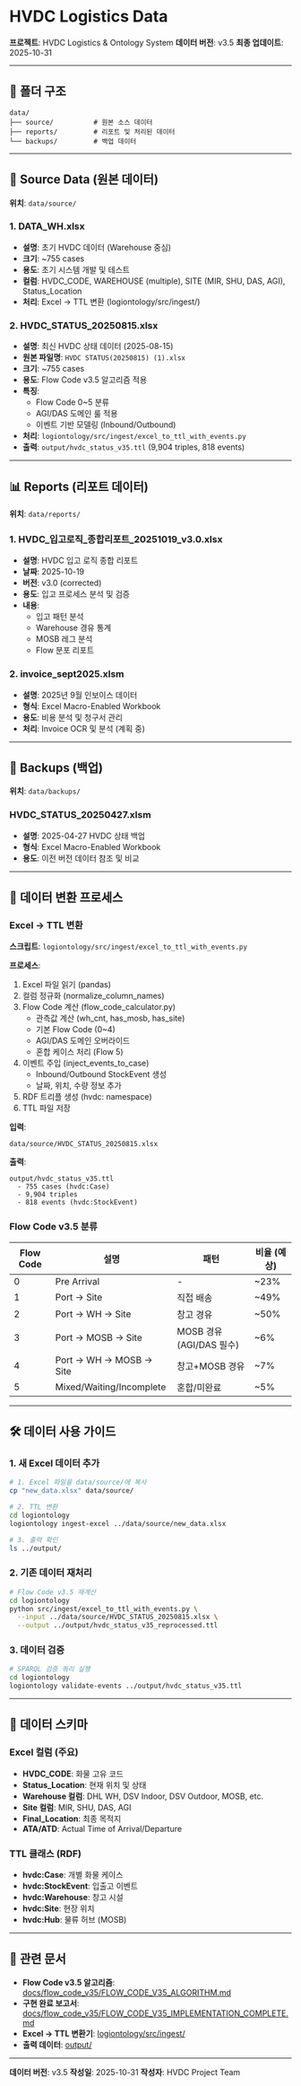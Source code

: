 # HVDC Logistics Data

**프로젝트**: HVDC Logistics & Ontology System
**데이터 버전**: v3.5
**최종 업데이트**: 2025-10-31

---

## 📁 폴더 구조

```
data/
├── source/          # 원본 소스 데이터
├── reports/         # 리포트 및 처리된 데이터
└── backups/         # 백업 데이터
```

---

## 📄 Source Data (원본 데이터)

**위치**: `data/source/`

### 1. DATA_WH.xlsx
- **설명**: 초기 HVDC 데이터 (Warehouse 중심)
- **크기**: ~755 cases
- **용도**: 초기 시스템 개발 및 테스트
- **컬럼**: HVDC_CODE, WAREHOUSE (multiple), SITE (MIR, SHU, DAS, AGI), Status_Location
- **처리**: Excel → TTL 변환 (logiontology/src/ingest/)

### 2. HVDC_STATUS_20250815.xlsx
- **설명**: 최신 HVDC 상태 데이터 (2025-08-15)
- **원본 파일명**: `HVDC STATUS(20250815) (1).xlsx`
- **크기**: ~755 cases
- **용도**: Flow Code v3.5 알고리즘 적용
- **특징**:
  - Flow Code 0~5 분류
  - AGI/DAS 도메인 룰 적용
  - 이벤트 기반 모델링 (Inbound/Outbound)
- **처리**: `logiontology/src/ingest/excel_to_ttl_with_events.py`
- **출력**: `output/hvdc_status_v35.ttl` (9,904 triples, 818 events)

---

## 📊 Reports (리포트 데이터)

**위치**: `data/reports/`

### 1. HVDC_입고로직_종합리포트_20251019_v3.0.xlsx
- **설명**: HVDC 입고 로직 종합 리포트
- **날짜**: 2025-10-19
- **버전**: v3.0 (corrected)
- **용도**: 입고 프로세스 분석 및 검증
- **내용**:
  - 입고 패턴 분석
  - Warehouse 경유 통계
  - MOSB 레그 분석
  - Flow 분포 리포트

### 2. invoice_sept2025.xlsm
- **설명**: 2025년 9월 인보이스 데이터
- **형식**: Excel Macro-Enabled Workbook
- **용도**: 비용 분석 및 청구서 관리
- **처리**: Invoice OCR 및 분석 (계획 중)

---

## 💾 Backups (백업)

**위치**: `data/backups/`

### HVDC_STATUS_20250427.xlsm
- **설명**: 2025-04-27 HVDC 상태 백업
- **형식**: Excel Macro-Enabled Workbook
- **용도**: 이전 버전 데이터 참조 및 비교

---

## 🔄 데이터 변환 프로세스

### Excel → TTL 변환

**스크립트**: `logiontology/src/ingest/excel_to_ttl_with_events.py`

**프로세스**:
1. Excel 파일 읽기 (pandas)
2. 컬럼 정규화 (normalize_column_names)
3. Flow Code 계산 (flow_code_calculator.py)
   - 관측값 계산 (wh_cnt, has_mosb, has_site)
   - 기본 Flow Code (0~4)
   - AGI/DAS 도메인 오버라이드
   - 혼합 케이스 처리 (Flow 5)
4. 이벤트 주입 (inject_events_to_case)
   - Inbound/Outbound StockEvent 생성
   - 날짜, 위치, 수량 정보 추가
5. RDF 트리플 생성 (hvdc: namespace)
6. TTL 파일 저장

**입력**:
```
data/source/HVDC_STATUS_20250815.xlsx
```

**출력**:
```
output/hvdc_status_v35.ttl
  - 755 cases (hvdc:Case)
  - 9,904 triples
  - 818 events (hvdc:StockEvent)
```

### Flow Code v3.5 분류

| Flow Code | 설명 | 패턴 | 비율 (예상) |
|-----------|------|------|-------------|
| 0 | Pre Arrival | - | ~23% |
| 1 | Port → Site | 직접 배송 | ~49% |
| 2 | Port → WH → Site | 창고 경유 | ~50% |
| 3 | Port → MOSB → Site | MOSB 경유 (AGI/DAS 필수) | ~6% |
| 4 | Port → WH → MOSB → Site | 창고+MOSB 경유 | ~7% |
| 5 | Mixed/Waiting/Incomplete | 혼합/미완료 | ~5% |

---

## 🛠️ 데이터 사용 가이드

### 1. 새 Excel 데이터 추가

```bash
# 1. Excel 파일을 data/source/에 복사
cp "new_data.xlsx" data/source/

# 2. TTL 변환
cd logiontology
logiontology ingest-excel ../data/source/new_data.xlsx

# 3. 출력 확인
ls ../output/
```

### 2. 기존 데이터 재처리

```bash
# Flow Code v3.5 재계산
cd logiontology
python src/ingest/excel_to_ttl_with_events.py \
  --input ../data/source/HVDC_STATUS_20250815.xlsx \
  --output ../output/hvdc_status_v35_reprocessed.ttl
```

### 3. 데이터 검증

```bash
# SPARQL 검증 쿼리 실행
cd logiontology
logiontology validate-events ../output/hvdc_status_v35.ttl
```

---

## 📐 데이터 스키마

### Excel 컬럼 (주요)

- **HVDC_CODE**: 화물 고유 코드
- **Status_Location**: 현재 위치 및 상태
- **Warehouse 컬럼**: DHL WH, DSV Indoor, DSV Outdoor, MOSB, etc.
- **Site 컬럼**: MIR, SHU, DAS, AGI
- **Final_Location**: 최종 목적지
- **ATA/ATD**: Actual Time of Arrival/Departure

### TTL 클래스 (RDF)

- **hvdc:Case**: 개별 화물 케이스
- **hvdc:StockEvent**: 입출고 이벤트
- **hvdc:Warehouse**: 창고 시설
- **hvdc:Site**: 현장 위치
- **hvdc:Hub**: 물류 허브 (MOSB)

---

## 🔗 관련 문서

- **Flow Code v3.5 알고리즘**: [docs/flow_code_v35/FLOW_CODE_V35_ALGORITHM.md](../docs/flow_code_v35/FLOW_CODE_V35_ALGORITHM.md)
- **구현 완료 보고서**: [docs/flow_code_v35/FLOW_CODE_V35_IMPLEMENTATION_COMPLETE.md](../docs/flow_code_v35/FLOW_CODE_V35_IMPLEMENTATION_COMPLETE.md)
- **Excel → TTL 변환기**: [logiontology/src/ingest/](../logiontology/src/ingest/)
- **출력 데이터**: [output/](../output/)

---

**데이터 버전**: v3.5
**작성일**: 2025-10-31
**작성자**: HVDC Project Team

